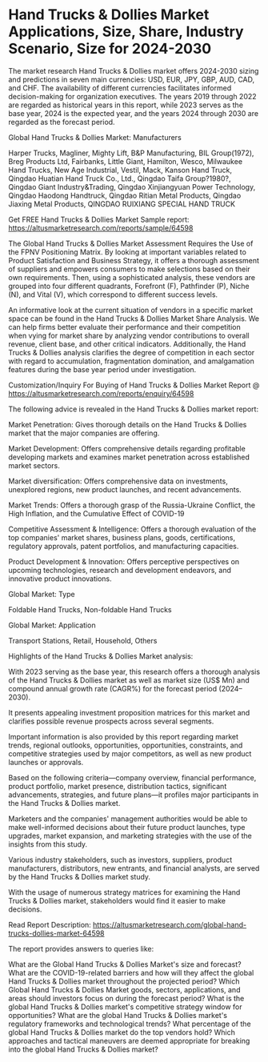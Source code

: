 <h1>Hand Trucks & Dollies Market Applications, Size, Share, Industry Scenario, Size for 2024-2030 </h1>


The market research Hand Trucks & Dollies market offers 2024-2030 sizing and predictions in seven main currencies: USD, EUR, JPY, GBP, AUD, CAD, and CHF. The availability of different currencies facilitates informed decision-making for organization executives. The years 2019 through 2022 are regarded as historical years in this report, while 2023 serves as the base year, 2024 is the expected year, and the years 2024 through 2030 are regarded as the forecast period.

Global Hand Trucks & Dollies Market: Manufacturers

Harper Trucks, Magliner, Mighty Lift, B&P Manufacturing, BIL Group(1972), Breg Products Ltd, Fairbanks, Little Giant, Hamilton, Wesco, Milwaukee Hand Trucks, New Age Industrial, Vestil, Mack, Kanson Hand Truck, Qingdao Huatian Hand Truck Co., Ltd., Qingdao Taifa Group?1980?, Qingdao Giant Industry&Trading, Qingdao Xinjiangyuan Power Technology, Qingdao Haodong Handtruck, Qingdao Ritian Metal Products, Qingdao Jiaxing Metal Products, QINGDAO RUIXIANG SPECIAL HAND TRUCK

Get FREE Hand Trucks & Dollies Market Sample report: https://altusmarketresearch.com/reports/sample/64598

The Global Hand Trucks & Dollies Market Assessment Requires the Use of the FPNV Positioning Matrix. By looking at important variables related to Product Satisfaction and Business Strategy, it offers a thorough assessment of suppliers and empowers consumers to make selections based on their own requirements. Then, using a sophisticated analysis, these vendors are grouped into four different quadrants, Forefront (F), Pathfinder (P), Niche (N), and Vital (V), which correspond to different success levels.

An informative look at the current situation of vendors in a specific market space can be found in the Hand Trucks & Dollies Market Share Analysis. We can help firms better evaluate their performance and their competition when vying for market share by analyzing vendor contributions to overall revenue, client base, and other critical indicators. Additionally, the Hand Trucks & Dollies analysis clarifies the degree of competition in each sector with regard to accumulation, fragmentation domination, and amalgamation features during the base year period under investigation.

Customization/Inquiry For Buying of Hand Trucks & Dollies Market Report @ https://altusmarketresearch.com/reports/enquiry/64598

The following advice is revealed in the Hand Trucks & Dollies market report:

Market Penetration: Gives thorough details on the Hand Trucks & Dollies market that the major companies are offering.

Market Development: Offers comprehensive details regarding profitable developing markets and examines market penetration across established market sectors.

Market diversification: Offers comprehensive data on investments, unexplored regions, new product launches, and recent advancements.

Market Trends: Offers a thorough grasp of the Russia-Ukraine Conflict, the High Inflation, and the Cumulative Effect of COVID-19

Competitive Assessment & Intelligence: Offers a thorough evaluation of the top companies' market shares, business plans, goods, certifications, regulatory approvals, patent portfolios, and manufacturing capacities.

Product Development & Innovation: Offers perceptive perspectives on upcoming technologies, research and development endeavors, and innovative product innovations.

Global Market: Type

Foldable Hand Trucks, Non-foldable Hand Trucks

Global Market: Application

Transport Stations, Retail, Household, Others

Highlights of the Hand Trucks & Dollies Market analysis:

With 2023 serving as the base year, this research offers a thorough analysis of the Hand Trucks & Dollies market as well as market size (US$ Mn) and compound annual growth rate (CAGR%) for the forecast period (2024–2030).

It presents appealing investment proposition matrices for this market and clarifies possible revenue prospects across several segments.

Important information is also provided by this report regarding market trends, regional outlooks, opportunities, opportunities, constraints, and competitive strategies used by major competitors, as well as new product launches or approvals.

Based on the following criteria—company overview, financial performance, product portfolio, market presence, distribution tactics, significant advancements, strategies, and future plans—it profiles major participants in the Hand Trucks & Dollies market.

Marketers and the companies' management authorities would be able to make well-informed decisions about their future product launches, type upgrades, market expansion, and marketing strategies with the use of the insights from this study.

Various industry stakeholders, such as investors, suppliers, product manufacturers, distributors, new entrants, and financial analysts, are served by the Hand Trucks & Dollies market study.

With the usage of numerous strategy matrices for examining the Hand Trucks & Dollies market, stakeholders would find it easier to make decisions.

Read Report Description: https://altusmarketresearch.com/global-hand-trucks-dollies-market-64598

The report provides answers to queries like:

What are the Global Hand Trucks & Dollies Market's size and forecast?
What are the COVID-19-related barriers and how will they affect the global Hand Trucks & Dollies market throughout the projected period?
Which Global Hand Trucks & Dollies Market goods, sectors, applications, and areas should investors focus on during the forecast period?
What is the global Hand Trucks & Dollies market's competitive strategy window for opportunities?
What are the global Hand Trucks & Dollies market's regulatory frameworks and technological trends?
What percentage of the global Hand Trucks & Dollies market do the top vendors hold?
Which approaches and tactical maneuvers are deemed appropriate for breaking into the global Hand Trucks & Dollies market?
